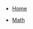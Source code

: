 <!-- docs/_sidebar.md -->

* [Home](/)

* [Math](./Math/_sidebar.md  "The greatest guide in the world")